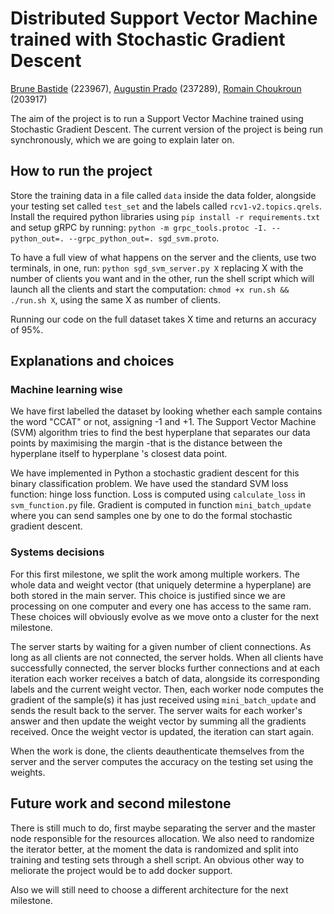 # Distributed Support Vector Machine trained with Stochastic Gradient Descent
[Brune Bastide](mailto:brune.bastide@epfl.ch) (223967), [Augustin Prado](mailto:augustin.prado@epfl.ch) (237289), [Romain Choukroun](mailto:romain.choukroun@epfl.ch) (203917)

The aim of the project is to run a Support Vector Machine trained using Stochastic Gradient Descent. The current version of the project is being run synchronously, which we are going to explain later on.

## How to run the project

Store the training data in a file called `data` inside the data folder, alongside your testing set called `test_set` and the labels called `rcv1-v2.topics.qrels`. Install the required python libraries using `pip install -r requirements.txt` and setup gRPC by running: `python -m grpc_tools.protoc -I. --python_out=. --grpc_python_out=. sgd_svm.proto`.

To have a full view of what happens on the server and the clients, use two terminals, in one, run: `python sgd_svm_server.py X` replacing X with the number of clients you want and in the other, run the shell script which will launch all the clients and start the computation: `chmod +x run.sh && ./run.sh X`, using the same X as number of clients.

Running our code on the full dataset takes X time and returns an accuracy of 95%.

## Explanations and choices
### Machine learning wise
We have first labelled the dataset by looking whether each sample contains the word "CCAT" or not, assigning -1 and +1. The Support Vector Machine (SVM) algorithm tries to find the best hyperplane that separates our data points by maximising the margin -that is the distance between the hyperplane itself to hyperplane 's closest data point.

We have implemented in Python a stochastic gradient descent for this binary classification problem. We have used the standard SVM loss function: hinge loss function. Loss is computed using `calculate_loss` in `svm_function.py` file. Gradient is computed in function `mini_batch_update` where you can send samples one by one to do the formal stochastic gradient descent.

### Systems decisions
For this first milestone, we split the work among multiple workers. The whole data and weight vector (that uniquely determine a hyperplane) are both stored in the main server. This choice is justified since we are processing on one computer and every one has access to the same ram. These choices will obviously evolve as we move onto a cluster for the next milestone. 

The server starts by waiting for a given number of client connections. As long as all clients are not connected, the server holds. When all clients have successfully connected, the server blocks further connections and at each iteration each worker receives a batch of data, alongside its corresponding labels and the current weight vector. Then, each worker node computes the gradient of the sample(s) it has just received using `mini_batch_update`  and sends the result back to the server. The server waits for each worker's answer and then update the weight vector by summing all the gradients received. Once the weight vector is updated, the iteration can start again.

When the work is done, the clients deauthenticate themselves from the server and the server computes the accuracy on the testing set using the weights.

## Future work and second milestone
There is still much to do, first maybe separating the server and the master node responsible for the resources allocation. We also need to randomize the iterator better, at the moment the data is randomized and split into training and testing sets through a shell script. An obvious other way to meliorate the project would be to add docker support.

Also we will still need to choose a different architecture for the next milestone.
